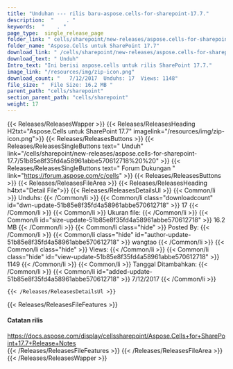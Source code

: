 ```yaml
---
title: "Unduhan --- rilis baru-aspose.cells-for-sharepoint-17.7." 
description:  "    . " 
keywords:  "    . " 
page_type:  single_release_page
folder_link: " cells/sharepoint/new-releases/aspose.cells-for-sharepoint-17.7/"
folder_name: "Aspose.Cells untuk SharePoint 17.7"
download_link: " /cells/sharepoint/new-releases/aspose.cells-for-sharepoint-17.7/51b85e8f35fd4a58961abbe570612718"
download_text: " Unduh"
Intro_text: "Ini berisi aspose.cells untuk rilis SharePoint 17.7."
image_link: "/resources/img/zip-icon.png"
download_count: "   7/12/2017  Unduhs: 17  Views: 1148"
file_size: "  File Size: 16.2 MB "
parent_path: "cells/sharepoint"
section_parent_path: "cells/sharepoint"
weight: 17
---
```


{{< Releases/ReleasesWapper >}}
  {{< Releases/ReleasesHeading H2txt="Aspose.Cells untuk SharePoint 17.7" imagelink="/resources/img/zip-icon.png">}}
  {{< Releases/ReleasesButtons >}}
    {{< Releases/ReleasesSingleButtons text=" Unduh" link="/cells/sharepoint/new-releases/aspose.cells-for-sharepoint-17.7/51b85e8f35fd4a58961abbe570612718%20%20" >}}
    {{< Releases/ReleasesSingleButtons text=" Forum Dukungan " link="https://forum.aspose.com/c/cells" >}}
  {{< Releases/ReleasesButtons >}}
  {{< Releases/ReleasesFileArea >}}
    {{< Releases/ReleasesHeading h4txt="Detail File">}}
    {{< Releases/ReleasesDetailsUl >}}
            {{< Common/li  >}} Unduhs: {{< /Common/li >}} 
      {{< Common/li class="downloadcount" id="dwn-update-51b85e8f35fd4a58961abbe570612718" >}} 17 {{< /Common/li >}} 
      {{< Common/li  >}} Ukuran file: {{< /Common/li >}} 
      {{< Common/li id="size-update-51b85e8f35fd4a58961abbe570612718" >}} 16.2 MB {{< /Common/li >}} 
      {{< Common/li  class="hide" >}} Posted By: {{< /Common/li >}} 
      {{< Common/li class="hide" id="author-update-51b85e8f35fd4a58961abbe570612718" >}} wangtao {{< /Common/li >}} 
      {{< Common/li class="hide"  >}} Views: {{< /Common/li >}} 
      {{< Common/li class="hide" id="view-update-51b85e8f35fd4a58961abbe570612718" >}} 1149 {{< /Common/li >}} 
      {{< Common/li  >}} Tanggal Ditambahkan: {{< /Common/li >}} 
      {{< Common/li id="added-update-51b85e8f35fd4a58961abbe570612718" >}} 7/12/2017 {{< /Common/li >}} 

    {{< /Releases/ReleasesDetailsUl >}}

  {{< Releases/ReleasesFileFeatures >}}
      <h4>Catatan rilis</h4><div><a href="https://docs.aspose.com/display/cellssharepoint/Aspose.Cells+for+SharePoint+17.7+Release+Notes">https://docs.aspose.com/display/cellssharepoint/Aspose.Cells+for+SharePoint+17.7+Release+Notes</a></div>
  {{< /Releases/ReleasesFileFeatures >}}
 {{< /Releases/ReleasesFileArea >}}
{{< /Releases/ReleasesWapper >}}


